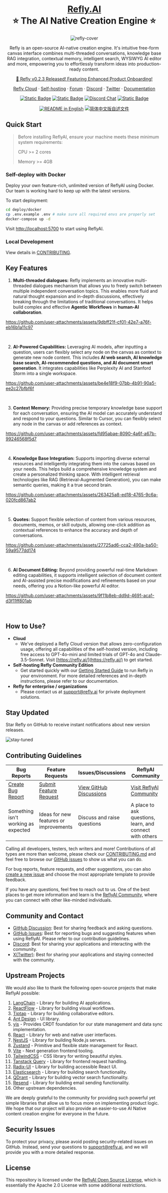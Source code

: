 <div align="center">

<h1 align="center" style="border-bottom: none">
    <b>
        <a href="https://www.refly.ai">Refly.AI</a><br>
    </b>
    ⭐️  The AI Native Creation Engine ⭐️ <br>
</h1>

![refly-cover](https://github.com/user-attachments/assets/2930c555-09a7-4ea2-a18a-2b1d8a7ef4ae)

Refly is an open-source AI-native creation engine. It's intuitive free-form canvas interface combines multi-threaded conversations, knowledge base RAG integration, contextual memory, intelligent search, WYSIWYG AI editor and more, empowering you to effortlessly transform ideas into production-ready content.

[🚀 Refly v0.2.3 Released! Featuring Enhanced Product Onboarding!](https://docs.refly.ai/changelog/v0.2.3)

[Refly Cloud](https://refly.ai/) · [Self-hosting](https://refly.ai/) · [Forum](https://github.com/refly-ai/refly/discussions) · [Discord](https://discord.gg/bWjffrb89h) · [Twitter](https://x.com/reflyai) · [Documentation](https://docs.refly.ai/)

<p align="center">
    <a href="https://refly.ai" target="_blank">
        <img alt="Static Badge" src="https://img.shields.io/badge/Product-F04438"></a>
    <a href="https://refly.ai/pricing" target="_blank">
        <img alt="Static Badge" src="https://img.shields.io/badge/free-pricing?logo=free&color=%20%23155EEF&label=pricing&labelColor=%20%23528bff"></a>
    <a href="https://discord.gg/bWjffrb89h" target="_blank">
        <img alt="Discord Chat" src="https://img.shields.io/discord/1323513432686989362?label=chat&logo=discord&logoColor=white&style=flat&color=5865F2"></a>
    <a href="https://x.com/reflyai" target="_blank">
        <img alt="Static Badge" src="https://img.shields.io/twitter/follow/reflyai"></a>
</p>

<p align="center">
  <a href=""><img alt="README in English" src="https://img.shields.io/badge/English-d9d9d9"></a>
  <a href="README_CN.md"><img alt="简体中文版自述文件" src="https://img.shields.io/badge/简体中文-d9d9d9"></a>
</p>

</div>

## Quick Start

> Before installing ReflyAI, ensure your machine meets these minimum system requirements:
>
> CPU >= 2 cores
>
> Memory >= 4GB

### Self-deploy with Docker

Deploy your own feature-rich, unlimited version of ReflyAI using Docker. Our team is working hard to keep up with the latest versions.

To start deployment:

```bash
cd deploy/docker
cp .env.example .env # make sure all required envs are properly set
docker-compose up -d
```

Visit [http://localhost:5700](http://localhost:5700/) to start using ReflyAI.

### Local Development

View details in [CONTRIBUTING](./CONTRIBUTING.md).

## Key Features

1. **Multi-threaded dialogues:** Refly implements an innovative multi-threaded dialogues mechanism that allows you to freely switch between multiple independent conversation topics. This enables more fluid and natural thought expansion and in-depth discussions, effectively breaking through the limitations of traditional conversations. It helps build complex and effective **Agentic Workflows** in **human-AI collaboration**.

https://github.com/user-attachments/assets/9dbff21f-cf01-42e7-a76f-eb16b1a11c97

<br />

2. **AI-Powered Capabilities:** Leveraging AI models, after inputting a question, users can flexibly select any node on the canvas as context to generate new node content. This includes **AI web search, AI knowledge base search, AI-recommended questions, and AI document smart generation**. It integrates capabilities like Perplexity AI and Stanford Storm into a single workspace.

https://github.com/user-attachments/assets/be4e18f9-07bb-4b91-90a5-ee2c27bfbf6f

<br />

3. **Context Memory:** Providing precise temporary knowledge base support for each conversation, ensuring the AI model can accurately understand and respond to your questions. Similar to Cursor, you can flexibly select any node in the canvas or add references as context.

https://github.com/user-attachments/assets/fd95abae-8090-4a6f-a67b-99246568f5d7

<br />

4. **Knowledge Base Integration:** Supports importing diverse external resources and intelligently integrating them into the canvas based on your needs. This helps build a comprehensive knowledge system and create a personalized thinking space. With intelligent retrieval technologies like RAG (Retrieval-Augmented Generation), you can make semantic queries, making it a true second brain.

https://github.com/user-attachments/assets/263425a8-ed18-4765-9c6a-020fcd867ab2

<br />

5. **Quotes:** Support flexible selection of content from various resources, documents, memos, or skill outputs, allowing one-click addition as contextual references to enhance the accuracy and depth of conversations.

https://github.com/user-attachments/assets/27725ad6-cca2-490a-ba50-59a9577dd174

<br />

6. **AI Document Editing:** Beyond providing powerful real-time Markdown editing capabilities, it supports intelligent selection of document content and AI-assisted precise modifications and refinements based on your needs, offering you a Notion-like powerful AI editor.

https://github.com/user-attachments/assets/9f11b8eb-dd9d-4691-aca1-d3f11ff801ab

<br />

## How to Use?

- **Cloud**
  - We've deployed a Refly Cloud version that allows zero-configuration usage, offering all capabilities of the self-hosted version, including free access to GPT-4o-mini and limited trials of GPT-4o and Claude-3.5-Sonnet. Visit [https://refly.ai/](https://refly.ai/) to get started.
- **Self-hosting Refly Community Edition**
  - Get started quickly with our [Getting Started Guide](./CONTRIBUTING.md) to run Refly in your environment. For more detailed references and in-depth instructions, please refer to our documentation.
- **Refly for enterprise / organizations**
  - Please contact us at [support@refly.ai](mailto:support@refly.ai) for private deployment solutions.

## Stay Updated

Star Refly on GitHub to receive instant notifications about new version releases.

![stay-tuned](https://github.com/user-attachments/assets/877dfeb7-1088-41f1-9176-468d877ded0a)

## Contributing Guidelines

| Bug Reports                                                              | Feature Requests                                                  | Issues/Discussions                                                       | ReflyAI Community                                                     |
| ------------------------------------------------------------------------ | ----------------------------------------------------------------- | ------------------------------------------------------------------------ | --------------------------------------------------------------------- |
| [Create Bug Report](https://github.com/refly-ai/refly/issues/new/choose) | [Submit Feature Request](https://github.com/refly-ai/refly/pulls) | [View GitHub Discussions](https://github.com/refly-ai/refly/discussions) | [Visit ReflyAI Community](https://docs.refly.ai/community/contact-us) |
| Something isn't working as expected                                      | Ideas for new features or improvements                            | Discuss and raise questions                                              | A place to ask questions, learn, and connect with others              |

Calling all developers, testers, tech writers and more! Contributions of all types are more than welcome, please check our [CONTRIBUTING.md](./CONTRIBUTING.md) and feel free to browse our [GitHub issues](https://github.com/refly-ai/refly/issues) to show us what you can do.

For bug reports, feature requests, and other suggestions, you can also [create a new issue](https://github.com/refly-ai/refly/issues/new/choose) and choose the most appropriate template to provide feedback.

If you have any questions, feel free to reach out to us. One of the best places to get more information and learn is the [ReflyAI Community](https://docs.refly.ai/community/contact-us), where you can connect with other like-minded individuals.

## Community and Contact

- [GitHub Discussion](https://github.com/refly-ai/refly/discussions): Best for sharing feedback and asking questions.
- [GitHub Issues](https://github.com/refly-ai/refly/issues): Best for reporting bugs and suggesting features when using ReflyAI. Please refer to our contribution guidelines.
- [Discord](https://discord.gg/bWjffrb89h): Best for sharing your applications and interacting with the community.
- [X(Twitter)](https://x.com/reflyai): Best for sharing your applications and staying connected with the community.

## Upstream Projects

We would also like to thank the following open-source projects that make ReflyAI possible:

1. [LangChain](https://github.com/langchain-ai/langchainjs) - Library for building AI applications.
2. [ReactFlow](https://github.com/xyflow/xyflow) - Library for building visual workflows.
3. [Tiptap](https://github.com/ueberdosis/tiptap) - Library for building collaborative editors.
4. [Ant Design](https://github.com/ant-design/ant-design) - UI library.
5. [yjs](https://github.com/yjs/yjs) - Provides CRDT foundation for our state management and data sync implementation.
6. [React](https://github.com/facebook/react) - Library for web and native user interfaces.
7. [NestJS](https://github.com/nestjs/nest) - Library for building Node.js servers.
8. [Zustand](https://github.com/pmndrs/zustand) - Primitive and flexible state management for React.
9. [Vite](https://github.com/vitejs/vite) - Next generation frontend tooling.
10. [TailwindCSS](https://github.com/tailwindcss/tailwindcss) - CSS library for writing beautiful styles.
11. [Tanstack Query](https://github.com/tanstack/query) - Library for frontend request handling.
12. [Radix-UI](https://github.com/radix-ui) - Library for building accessible React UI.
13. [Elasticsearch](https://github.com/elastic/elasticsearch) - Library for building search functionality.
14. [QDrant](https://github.com/qdrant/qdrant) - Library for building vector search functionality.
15. [Resend](https://github.com/resend/react-email) - Library for building email sending functionality.
16. Other upstream dependencies.

We are deeply grateful to the community for providing such powerful yet simple libraries that allow us to focus more on implementing product logic. We hope that our project will also provide an easier-to-use AI Native content creation engine for everyone in the future.

## Security Issues

To protect your privacy, please avoid posting security-related issues on GitHub. Instead, send your questions to [support@refly.ai](mailto:support@refly.ai), and we will provide you with a more detailed response.

## License

This repository is licensed under the [ReflyAI Open Source License](./LICENSE), which is essentially the Apache 2.0 License with some additional restrictions.
